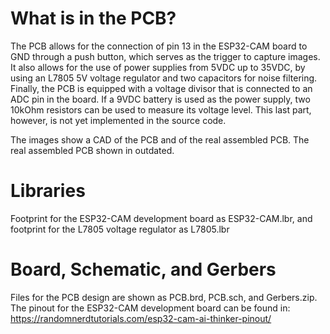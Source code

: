 # What is in the PCB?
The PCB allows for the connection of pin 13 in the ESP32-CAM board to GND through a push button, which serves as the trigger to capture images. It also allows for the use of power supplies from 5VDC up to 35VDC, by using an L7805 5V voltage regulator and two capacitors for noise filtering. Finally, the PCB is equipped with a voltage divisor that is connected to an ADC pin in the board. If a 9VDC battery is used as the power supply, two 10kOhm resistors can be used to measure its voltage level. This last part, however, is not yet implemented in the source code. 

The images show a CAD of the PCB and of the real assembled PCB. The real assembled PCB shown in outdated.

# Libraries
Footprint for the ESP32-CAM development board as ESP32-CAM.lbr, and footprint for the L7805 voltage regulator as L7805.lbr

# Board, Schematic, and Gerbers
Files for the PCB design are shown as PCB.brd, PCB.sch, and Gerbers.zip. The pinout for the ESP32-CAM development board can be found in: https://randomnerdtutorials.com/esp32-cam-ai-thinker-pinout/ 
